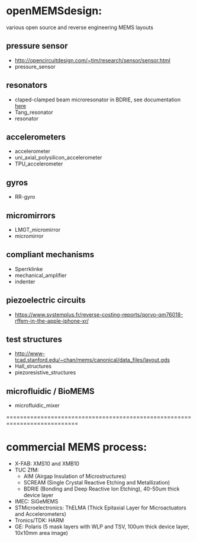 # openMEMSdesign: 
various open source and reverse engineering MEMS layouts

## pressure sensor
* http://opencircuitdesign.com/~tim/research/sensor/sensor.html
* pressure_sensor

## resonators
* claped-clamped beam microresonator in BDRIE, see documentation [here](microresonator_in_BDRIE/readme.md)
* Tang_resonator
* resonator

## accelerometers
* accelerometer
* uni_axial_polysilicon_accelerometer
* TPU_accelerometer

## gyros
* RR-gyro

## micromirrors
* LMGT_micromirror
* micromirror

## compliant mechanisms
* Sperrklinke
* mechanical_amplifier
* indenter

## piezoelectric circuits
* https://www.systemplus.fr/reverse-costing-reports/qorvo-qm76018-rffem-in-the-apple-iphone-xr/

## test structures
* http://www-tcad.stanford.edu/~chan/mems/canonical/data_files/layout.gds
* Hall_structures
* piezoresistive_structures

## microfluidic / BioMEMS
* microfluidic_mixer

===========================================================================

# commercial MEMS process:
* X-FAB: XMS10 and XMB10
* TUC ZfM: 
  * AIM (Airgap Insulation of Microstructures)
  * SCREAM (Single Crystal Reactive Etching and Metallization)
  * BDRIE (Bonding and Deep Reactive Ion Etching), 40-50um thick device layer
* IMEC: SiGeMEMS
* STMicroelectronics: ThELMA (Thick Epitaxial Layer for Microactuators and Accelerometers)
* Tronics/TDK: HARM
* GE: Polaris (5 mask layers with WLP and TSV, 100um thick device layer, 10x10mm area image)
